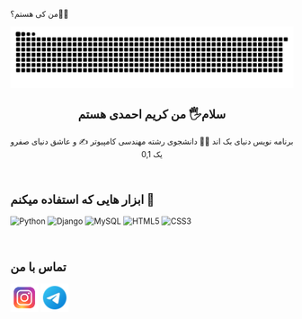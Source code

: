 من کی هستم؟👨‍🎓

<img src="https://raw.githubusercontent.com/imrrobat/imrrobat/d1b244e170d2b75fdda3efd499eaaf163f7a617c/images/github-contribution-grid-snake.svg" alt="just for fun :D">

<h2 align="center">سلام🖐 من کریم احمدی هستم</h2>

<p align="center">
  برنامه نویس دنیای بک اند 👨‍💻 دانشجوی رشته مهندسی کامپیوتر ✍ و عاشق دنیای صفرو یک 0,1
</p>

<br />

<h2 aling"right"> ابزار هایی که استفاده میکنم 💪</h2>

![Python](https://img.shields.io/badge/python-3670A0?style=for-the-badge&logo=python&logoColor=ffdd54)
![Django](https://img.shields.io/badge/django-%23092E20.svg?style=for-the-badge&logo=django&logoColor=white)
![MySQL](https://img.shields.io/badge/mysql-%2300000f.svg?style=for-the-badge&logo=mysql&logoColor=white)
![HTML5](https://img.shields.io/badge/html5-%23E34F26.svg?style=for-the-badge&logo=html5&logoColor=white)
![CSS3](https://img.shields.io/badge/css3-%231572B6.svg?style=for-the-badge&logo=css3&logoColor=white)

<br />

<h2 aling"right">تماس با من</h2>
<a href="http://instagram.com/k_ahmadi10"><img width="50px" height="50px" aling="left" src="https://github.com/karimahmadi99/karimahmadi99/blob/main/icons8-instagram-96.png?raw=true" alt="Instagram" /></a>
<a href="http://t.me/A_ypp0"><img width="50px" height="50px" aling="left" src="https://github.com/karimahmadi99/karimahmadi99/blob/main/icons8-telegram-48.png?raw=true" alt="telegram" /></a>

 
